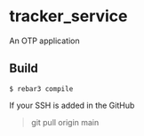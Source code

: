 tracker_service
=====

An OTP application

Build
-----

    $ rebar3 compile


If your SSH is added in the GitHub

> git pull origin main

